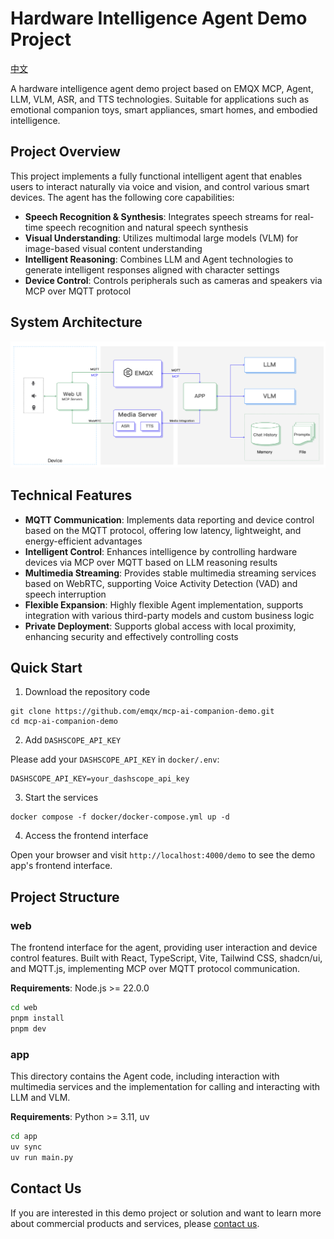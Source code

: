 # Hardware Intelligence Agent Demo Project

[中文](./README-zh.md)

A hardware intelligence agent demo project based on EMQX MCP, Agent, LLM, VLM, ASR, and TTS technologies. Suitable for applications such as emotional companion toys, smart appliances, smart homes, and embodied intelligence.

## Project Overview

This project implements a fully functional intelligent agent that enables users to interact naturally via voice and vision, and control various smart devices. The agent has the following core capabilities:

- **Speech Recognition & Synthesis**: Integrates speech streams for real-time speech recognition and natural speech synthesis
- **Visual Understanding**: Utilizes multimodal large models (VLM) for image-based visual content understanding
- **Intelligent Reasoning**: Combines LLM and Agent technologies to generate intelligent responses aligned with character settings
- **Device Control**: Controls peripherals such as cameras and speakers via MCP over MQTT protocol

## System Architecture

![System Architecture Diagram](docs/sys_arch.png)

## Technical Features

- **MQTT Communication**: Implements data reporting and device control based on the MQTT protocol, offering low latency, lightweight, and energy-efficient advantages
- **Intelligent Control**: Enhances intelligence by controlling hardware devices via MCP over MQTT based on LLM reasoning results
- **Multimedia Streaming**: Provides stable multimedia streaming services based on WebRTC, supporting Voice Activity Detection (VAD) and speech interruption
- **Flexible Expansion**: Highly flexible Agent implementation, supports integration with various third-party models and custom business logic
- **Private Deployment**: Supports global access with local proximity, enhancing security and effectively controlling costs

## Quick Start

1. Download the repository code

```shell
git clone https://github.com/emqx/mcp-ai-companion-demo.git
cd mcp-ai-companion-demo
```

2. Add `DASHSCOPE_API_KEY`

Please add your `DASHSCOPE_API_KEY` in `docker/.env`:

```env
DASHSCOPE_API_KEY=your_dashscope_api_key
```

3. Start the services

```shell
docker compose -f docker/docker-compose.yml up -d
```

4. Access the frontend interface

Open your browser and visit `http://localhost:4000/demo` to see the demo app's frontend interface.

## Project Structure

### web

The frontend interface for the agent, providing user interaction and device control features. Built with React, TypeScript, Vite, Tailwind CSS, shadcn/ui, and MQTT.js, implementing MCP over MQTT protocol communication.

**Requirements**: Node.js >= 22.0.0

```bash
cd web
pnpm install
pnpm dev
```

### app

This directory contains the Agent code, including interaction with multimedia services and the implementation for calling and interacting with LLM and VLM.

**Requirements**: Python >= 3.11, uv

```bash
cd app
uv sync
uv run main.py
```

## Contact Us

If you are interested in this demo project or solution and want to learn more about commercial products and services, please [contact us](https://www.emqx.com/zh/contact).
